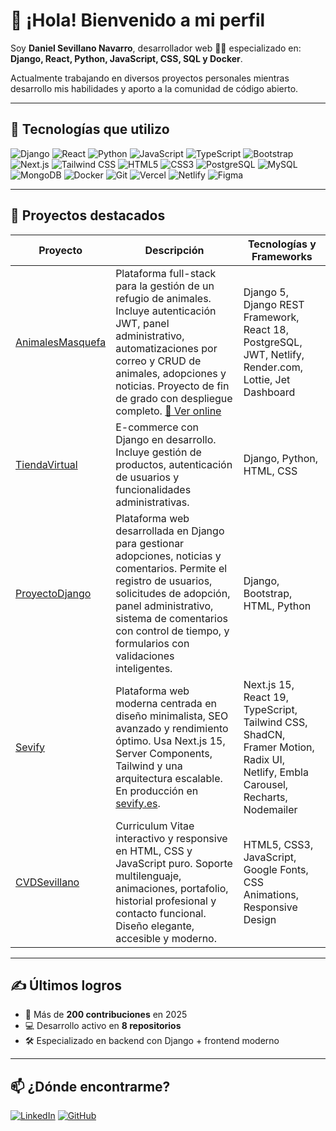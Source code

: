 # 👋 ¡Hola! Bienvenido a mi perfil

Soy **Daniel Sevillano Navarro**, desarrollador web 🧑‍💻 especializado en:
**Django, React, Python, JavaScript, CSS, SQL y Docker**.

Actualmente trabajando en diversos proyectos personales mientras desarrollo mis habilidades y aporto a la comunidad de código abierto.

---

## 🚀 Tecnologías que utilizo


![Django](https://img.shields.io/badge/-Django-092E20?style=for-the-badge&logo=django)
![React](https://img.shields.io/badge/-React-20232A?style=for-the-badge&logo=react&logoColor=61DAFB)
![Python](https://img.shields.io/badge/-Python-3776AB?style=for-the-badge&logo=python&logoColor=white)
![JavaScript](https://img.shields.io/badge/-JavaScript-F7DF1E?style=for-the-badge&logo=javascript&logoColor=black)
![TypeScript](https://img.shields.io/badge/-TypeScript-007ACC?style=for-the-badge&logo=typescript&logoColor=white)
![Bootstrap](https://img.shields.io/badge/-Bootstrap-7952B3?style=for-the-badge&logo=bootstrap&logoColor=white)
![Next.js](https://img.shields.io/badge/-Next.js-000000?style=for-the-badge&logo=nextdotjs)
![Tailwind CSS](https://img.shields.io/badge/-Tailwind-38B2AC?style=for-the-badge&logo=tailwind-css&logoColor=white)
![HTML5](https://img.shields.io/badge/-HTML5-E34F26?style=for-the-badge&logo=html5&logoColor=white)
![CSS3](https://img.shields.io/badge/-CSS3-1572B6?style=for-the-badge&logo=css3)
![PostgreSQL](https://img.shields.io/badge/-PostgreSQL-4169E1?style=for-the-badge&logo=postgresql&logoColor=white)
![MySQL](https://img.shields.io/badge/-MySQL-4479A1?style=for-the-badge&logo=mysql&logoColor=white)
![MongoDB](https://img.shields.io/badge/-MongoDB-47A248?style=for-the-badge&logo=mongodb&logoColor=white)
![Docker](https://img.shields.io/badge/-Docker-2496ED?style=for-the-badge&logo=docker)
![Git](https://img.shields.io/badge/-Git-F05032?style=for-the-badge&logo=git&logoColor=white)
![Vercel](https://img.shields.io/badge/-Vercel-000000?style=for-the-badge&logo=vercel&logoColor=white)
![Netlify](https://img.shields.io/badge/-Netlify-00C7B7?style=for-the-badge&logo=netlify&logoColor=white)
![Figma](https://img.shields.io/badge/-Figma-F24E1E?style=for-the-badge&logo=figma&logoColor=white)

---

## 📂 Proyectos destacados

| Proyecto | Descripción | Tecnologías y Frameworks |
|----------|-------------|---------------------------|
| [AnimalesMasquefa](https://github.com/DsevillanoNavarro/AnimalesMasquefa) | Plataforma full-stack para la gestión de un refugio de animales. Incluye autenticación JWT, panel administrativo, automatizaciones por correo y CRUD de animales, adopciones y noticias. Proyecto de fin de grado con despliegue completo. [🔗 Ver online](https://animalistesmasquefa.netlify.app) | Django 5, Django REST Framework, React 18, PostgreSQL, JWT, Netlify, Render.com, Lottie, Jet Dashboard |
| [TiendaVirtual](https://github.com/DsevillanoNavarro/TiendaVirtual) | E-commerce con Django en desarrollo. Incluye gestión de productos, autenticación de usuarios y funcionalidades administrativas. | Django, Python, HTML, CSS |
| [ProyectoDjango](https://github.com/DsevillanoNavarro/ProyectoDjango) | Plataforma web desarrollada en Django para gestionar adopciones, noticias y comentarios. Permite el registro de usuarios, solicitudes de adopción, panel administrativo, sistema de comentarios con control de tiempo, y formularios con validaciones inteligentes. | Django, Bootstrap, HTML, Python |
| [Sevify](https://github.com/DsevillanoNavarro/Sevify) | Plataforma web moderna centrada en diseño minimalista, SEO avanzado y rendimiento óptimo. Usa Next.js 15, Server Components, Tailwind y una arquitectura escalable. En producción en [sevify.es](https://sevify.es). | Next.js 15, React 19, TypeScript, Tailwind CSS, ShadCN, Framer Motion, Radix UI, Netlify, Embla Carousel, Recharts, Nodemailer |
| [CVDSevillano](https://github.com/DsevillanoNavarro/dsevillanonavarro-cvdsevillano) | Curriculum Vitae interactivo y responsive en HTML, CSS y JavaScript puro. Soporte multilenguaje, animaciones, portafolio, historial profesional y contacto funcional. Diseño elegante, accesible y moderno. | HTML5, CSS3, JavaScript, Google Fonts, CSS Animations, Responsive Design |

---

## ✍️ Últimos logros

- 🔨 Más de **200 contribuciones** en 2025
- 💻 Desarrollo activo en **8 repositorios**
- 🛠️ Especializado en backend con Django + frontend moderno

---

## 📫 ¿Dónde encontrarme?

[![LinkedIn](https://img.shields.io/badge/-LinkedIn-0077B5?style=flat-square&logo=linkedin&logoColor=white)](https://www.linkedin.com/in/danielsevillanonavarro/)
[![GitHub](https://img.shields.io/badge/-GitHub-181717?style=flat-square&logo=github&logoColor=white)](https://github.com/DsevillanoNavarro)

